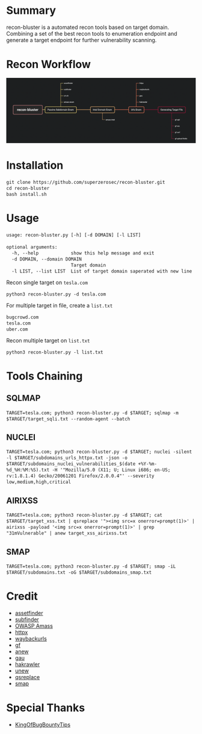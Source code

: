 # Summary
recon-bluster is a automated recon tools based on target domain. Combining a set of the best recon tools to enumeration endpoint and generate a target endpoint for further vulnerability scanning.
# Recon Workflow
![Alt text](images/xmind.png "recon workflow")
# Installation
```shell
git clone https://github.com/superzerosec/recon-bluster.git
cd recon-bluster
bash install.sh
```
# Usage
```shell
usage: recon-bluster.py [-h] [-d DOMAIN] [-l LIST]

optional arguments:
  -h, --help            show this help message and exit
  -d DOMAIN, --domain DOMAIN
                        Target domain
  -l LIST, --list LIST  List of target domain saperated with new line
```

Recon single target on `tesla.com`
```shell
python3 recon-bluster.py -d tesla.com
```
For multiple target in file, create a `list.txt`
```shell
bugcrowd.com
tesla.com
uber.com
```
Recon multiple target on `list.txt`
```shell
python3 recon-bluster.py -l list.txt
```
# Tools Chaining
## SQLMAP
```shell
TARGET=tesla.com; python3 recon-bluster.py -d $TARGET; sqlmap -m $TARGET/target_sqli.txt --random-agent --batch
```
## NUCLEI
```shell
TARGET=tesla.com; python3 recon-bluster.py -d $TARGET; nuclei -silent -l $TARGET/subdomains_urls_httpx.txt -json -o $TARGET/subdomains_nuclei_vulnerabilities_$(date +%Y-%m-%d_%H:%M:%S).txt -H '"Mozilla/5.0 (X11; U; Linux i686; en-US; rv:1.8.1.4) Gecko/20061201 Firefox/2.0.0.4"' --severity low,medium,high,critical
```
## AIRIXSS
```shell
TARGET=tesla.com; python3 recon-bluster.py -d $TARGET; cat $TARGET/target_xss.txt | qsreplace '"><img src=x onerror=prompt(1)>' | airixss -payload '<img src=x onerror=prompt(1)>' | grep "31mVulnerable" | anew target_xss_airixss.txt
```
## SMAP
```shell
TARGET=tesla.com; python3 recon-bluster.py -d $TARGET; smap -iL $TARGET/subdomains.txt -oG $TARGET/subdomains_smap.txt
```
# Credit
* [assetfinder](https://github.com/tomnomnom/assetfinder)
* [subfinder](https://github.com/projectdiscovery/subfinder)
* [OWASP Amass](https://github.com/OWASP/Amass)
* [httpx](https://github.com/projectdiscovery/httpx)
* [waybackurls](https://github.com/tomnomnom/waybackurls)
* [gf](https://github.com/tomnomnom/gf)
* [anew](https://github.com/tomnomnom/anew)
* [gau](https://github.com/lc/gau)
* [hakrawler](https://github.com/hakluke/hakrawler)
* [unew](https://github.com/dwisiswant0/unew)
* [qsreplace](https://github.com/tomnomnom/qsreplace)
* [smap](https://github.com/s0md3v/Smap)
# Special Thanks
* [KingOfBugBountyTips](https://github.com/KingOfBugbounty/KingOfBugBountyTips)
